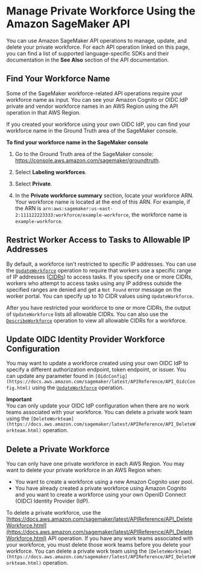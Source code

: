 # Manage Private Workforce Using the Amazon SageMaker API<a name="sms-workforce-management-private-api"></a>

You can use Amazon SageMaker API operations to manage, update, and delete your private workforce\. For each API operation linked on this page, you can find a list of supported language\-specific SDKs and their documentation in the **See Also** section of the API documentation\.

## Find Your Workforce Name<a name="sms-workforce-management-private-api-name"></a>

Some of the SageMaker workforce\-related API operations require your workforce name as input\. You can see your Amazon Cognito or OIDC IdP private and vendor workforce names in an AWS Region using the []() API operation in that AWS Region\. 

If you created your workforce using your own OIDC IdP, you can find your workforce name in the Ground Truth area of the SageMaker console\. 

**To find your workforce name in the SageMaker console**

1. Go to the Ground Truth area of the SageMaker console: [https://console\.aws\.amazon\.com/sagemaker/groundtruth](https://console.aws.amazon.com/sagemaker/groundtruth)\.

1. Select **Labeling workforces**\.

1. Select **Private**\.

1. In the **Private workforce summary** section, locate your workforce ARN\. Your workforce name is located at the end of this ARN\. For example, if the ARN is `arn:aws:sagemaker:us-east-2:111122223333:workforce/example-workforce`, the workforce name is `example-workforce`\. 

## Restrict Worker Access to Tasks to Allowable IP Addresses<a name="sms-workforce-management-private-api-cidr"></a>

By default, a workforce isn't restricted to specific IP addresses\. You can use the [ `UpdateWorkforce`](https://docs.aws.amazon.com/sagemaker/latest/APIReference/API_UpdateWorkforce.html) operation to require that workers use a specific range of IP addresses \([CIDRs](https://docs.aws.amazon.com/vpc/latest/userguide/VPC_Subnets.html)\) to access tasks\. If you specify one or more CIDRs, workers who attempt to access tasks using any IP address outside the specified ranges are denied and get a `Not Found` error message on the worker portal\. You can specify up to 10 CIDR values using `UpdateWorkforce`\. 

After you have restricted your workforce to one or more CIDRs, the output of `UpdateWorkforce` lists all allowable CIDRs\. You can also use the [ `DescribeWorkforce`](https://docs.aws.amazon.com/sagemaker/latest/APIReference/API_DescribeWorkforce.html) operation to view all allowable CIDRs for a workforce\. 

## Update OIDC Identity Provider Workforce Configuration<a name="sms-workforce-management-private-api-update"></a>

You may want to update a workforce created using your own OIDC IdP to specify a different authorization endpoint, token endpoint, or issuer\. You can update any parameter found in `[OidcConfig](https://docs.aws.amazon.com/sagemaker/latest/APIReference/API_OidcConfig.html)` using the [ `UpdateWorkforce`](https://docs.aws.amazon.com/sagemaker/latest/APIReference/API_UpdateWorkforce.html) operation\.

**Important**  
You can only update your OIDC IdP configuration when there are no work teams associated with your workforce\. You can delete a private work team using the `[DeleteWorkteam](https://docs.aws.amazon.com/sagemaker/latest/APIReference/API_DeleteWorkteam.html)` operation\.

## Delete a Private Workforce<a name="sms-workforce-management-private-api-delete"></a>

You can only have one private workforce in each AWS Region\. You may want to delete your private workforce in an AWS Region when:
+ You want to create a workforce using a new Amazon Cognito user pool\. 
+ You have already created a private workforce using Amazon Cognito and you want to create a workforce using your own OpenID Connect \(OIDC\) Identity Provider \(IdP\)\.

To delete a private workforce, use the [https://docs.aws.amazon.com/sagemaker/latest/APIReference/API_DeleteWorkforce.html](https://docs.aws.amazon.com/sagemaker/latest/APIReference/API_DeleteWorkforce.html) API operation\. If you have any work teams associated with your workforce, you must delete those work teams before you delete your workforce\. You can delete a private work team using the `[DeleteWorkteam](https://docs.aws.amazon.com/sagemaker/latest/APIReference/API_DeleteWorkteam.html)` operation\. 